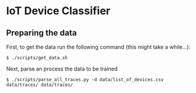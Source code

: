 # IoT Device Classifier

## Preparing the data

First, to get the data run the following command (this might take a while...):
```shell
$ ./scripts/get_data.sh
```
Next, parse an process the data to be trained
```shell 
$ ./scripts/parse_all_traces.py -d data/list_of_devices.csv data/traces/ data/traces/
```